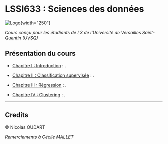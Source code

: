 # LSSI633 : Sciences des données

![Logo](img/){width="250"}

_Cours conçu pour les étudiants de L3 de l'Université de Versailles Saint-Quentin (UVSQ)_

## Présentation du cours


* [Chapitre I : Introduction](Chap1_Introduction.md) : .

* [Chapitre II : Classification supervisée](Chap2_Classification_supervisee.md) : .

* [Chapitre III : Régression](Chap3_Regression.md) : .

* [Chapitre IV : Clustering](Chap4_Clustering.md) :  .


---

## Credits

© Nicolas OUDART

_Remerciements à Cécile MALLET_